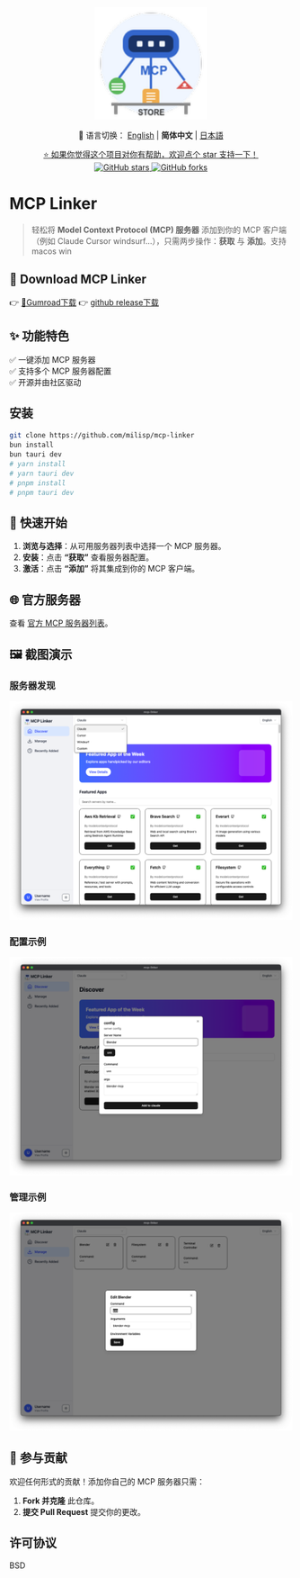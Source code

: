 <p align="center">
  <img src="../src/assets/logo.png" alt="Project Logo" width="200" />
</p>

<p align="center">
  📘 语言切换：
  <a href="../README.md">English</a> |
  <strong>简体中文</strong> |
  <a href="./README.ja-JP.md">日本語</a>
</p>

<p align="center">
  <a href="https://github.com/milisp/mcp-linker/stargazers">
    ⭐ 如果你觉得这个项目对你有帮助，欢迎点个 star 支持一下！
  </a>
  <br/>
  <a href="https://github.com/milisp/mcp-linker">
    <img src="https://img.shields.io/github/stars/milisp/mcp-linker?style=social" alt="GitHub stars"/>
    <img src="https://img.shields.io/github/forks/milisp/mcp-linker?style=social" alt="GitHub forks"/>
  </a>
</p>

# MCP Linker

>轻松将 **Model Context Protocol (MCP) 服务器** 添加到你的 MCP 客户端（例如 Claude Cursor windsurf...），只需两步操作：**获取** 与 **添加**。支持 macos win

## 🔽 Download MCP Linker

👉 [🐙Gumroad下载](https://wei40680.gumroad.com/l/jdbuvc?wanted=true)
👉 [github release下载](https://github.com/milisp/mcp-linker/releases)

## ✨ 功能特色

✅ 一键添加 MCP 服务器  
✅ 支持多个 MCP 服务器配置  
✅ 开源并由社区驱动  

## 安装

```bash
git clone https://github.com/milisp/mcp-linker
bun install
bun tauri dev
# yarn install
# yarn tauri dev
# pnpm install
# pnpm tauri dev
```

## 🚀 快速开始

1. **浏览与选择**：从可用服务器列表中选择一个 MCP 服务器。  
2. **安装**：点击 **“获取”** 查看服务器配置。  
3. **激活**：点击 **“添加”** 将其集成到你的 MCP 客户端。  

## 🌐 官方服务器

查看 [官方 MCP 服务器列表](https://github.com/modelcontextprotocol/servers)。

## 🖼️ 截图演示

### 服务器发现
![发现截图](../images/home.png)

### 配置示例
![配置截图](../images/config.png)

### 管理示例
![管理截图](../images/manager.png)

## 🤝 参与贡献

欢迎任何形式的贡献！添加你自己的 MCP 服务器只需：

1. **Fork 并克隆** 此仓库。  
2. **提交 Pull Request** 提交你的更改。  

## 许可协议

BSD